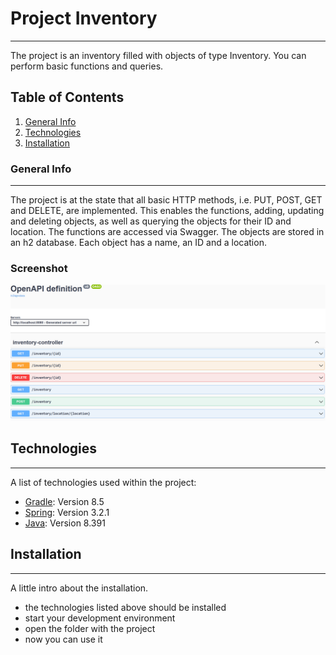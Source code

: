 # Project Inventory
***
The project is an inventory filled with objects of type Inventory. You can perform basic functions and queries.

## Table of Contents
1. [General Info](#general-info)
2. [Technologies](#technologies)
3. [Installation](#installation)

### General Info
***
The project is at the state that all basic HTTP methods, i.e. PUT, POST, GET and DELETE, are implemented. This enables the functions, adding, updating and deleting objects, as well as querying the objects for their ID and location. The functions are accessed via Swagger. The objects are stored in an h2 database. Each object has a name, an ID and a location. 
### Screenshot
![Swagger](https://github.com/tobiasnietz/inventory/blob/38a4bf94ba15d4e142e5e4e88a220479e8a01903/ScreenShots/Swagger.png)

## Technologies
***
A list of technologies used within the project:
* [Gradle](https://gradle.org/install/): Version 8.5
* [Spring](https://spring.io/): Version 3.2.1
* [Java](https://www.java.com/de/download/manual.jsp): Version 8.391

## Installation
***
A little intro about the installation. 

* the technologies listed above should be installed
* start your development environment
* open the folder with the project
* now you can use it
